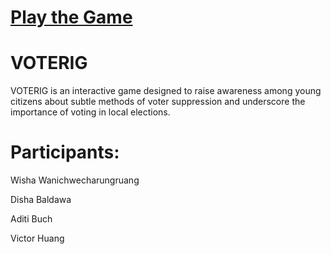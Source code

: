 # [Play the Game](https://xarpet.github.io/VOTERIG/)

# VOTERIG
VOTERIG is an interactive game designed to raise awareness among young citizens about subtle methods of voter suppression and underscore the importance of voting in local elections.

# Participants:
Wisha Wanichwecharungruang

Disha Baldawa

Aditi Buch

Victor Huang
